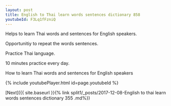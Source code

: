 ```yaml
---
layout: post
title: English to Thai learn words sentences dictionary 858 
youtubeId: F3Lq1fFzniQ
---
```

 
 
Helps to learn Thai words and sentences for English speakers.

Opportunitiy to repeat the words sentences. 

Practice Thai language. 
 
10 minutes practice every day. 
 
How to learn Thai words and sentences for English speakers 
 
{% include youtubePlayer.html id=page.youtubeId %}
 
 
[Next]({{ site.baseurl }}{% link  split1/_posts/2017-12-08-English to thai learn words sentences dictionary 355 .md%})
 
